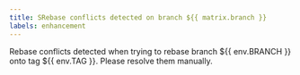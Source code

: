```yaml
---
title: SRebase conflicts detected on branch ${{ matrix.branch }}
labels: enhancement
---
```


Rebase conflicts detected when trying to rebase branch ${{ env.BRANCH }} onto tag ${{ env.TAG }}. Please resolve them
manually.